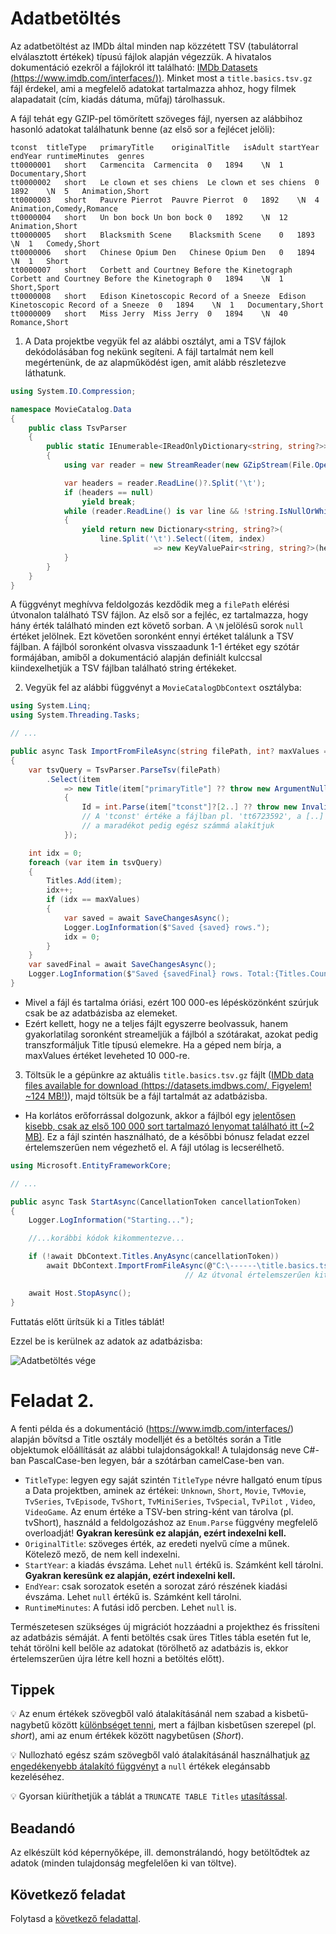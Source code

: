 # Adatbetöltés

Az adatbetöltést az IMDb által minden nap közzétett TSV (tabulátorral elválasztott értékek) típusú fájlok alapján végezzük. A hivatalos dokumentáció ezekről a fájlokról itt található: [IMDb Datasets (https://www.imdb.com/interfaces/))](https://www.imdb.com/interfaces/). Minket most a `title.basics.tsv.gz` fájl érdekel, ami a megfelelő adatokat tartalmazza ahhoz, hogy filmek alapadatait (cím, kiadás dátuma, műfaj) tárolhassuk.

A fájl tehát egy GZIP-pel tömörített szöveges fájl, nyersen az alábbihoz hasonló adatokat találhatunk benne (az első sor a fejlécet jelöli):

```
tconst	titleType	primaryTitle	originalTitle	isAdult	startYear	endYear	runtimeMinutes	genres
tt0000001	short	Carmencita	Carmencita	0	1894	\N	1	Documentary,Short
tt0000002	short	Le clown et ses chiens	Le clown et ses chiens	0	1892	\N	5	Animation,Short
tt0000003	short	Pauvre Pierrot	Pauvre Pierrot	0	1892	\N	4	Animation,Comedy,Romance
tt0000004	short	Un bon bock	Un bon bock	0	1892	\N	12	Animation,Short
tt0000005	short	Blacksmith Scene	Blacksmith Scene	0	1893	\N	1	Comedy,Short
tt0000006	short	Chinese Opium Den	Chinese Opium Den	0	1894	\N	1	Short
tt0000007	short	Corbett and Courtney Before the Kinetograph	Corbett and Courtney Before the Kinetograph	0	1894	\N	1	Short,Sport
tt0000008	short	Edison Kinetoscopic Record of a Sneeze	Edison Kinetoscopic Record of a Sneeze	0	1894	\N	1	Documentary,Short
tt0000009	short	Miss Jerry	Miss Jerry	0	1894	\N	40	Romance,Short
```

1. A Data projektbe vegyük fel az alábbi osztályt, ami a TSV fájlok dekódolásában fog nekünk segíteni. A fájl tartalmát nem kell megértenünk, de az alapműködést igen, amit alább részletezve láthatunk.

``` C#
using System.IO.Compression;

namespace MovieCatalog.Data
{
    public class TsvParser
    {
        public static IEnumerable<IReadOnlyDictionary<string, string?>> ParseTsv(string filePath)
        {
            using var reader = new StreamReader(new GZipStream(File.OpenRead(filePath), CompressionMode.Decompress));

            var headers = reader.ReadLine()?.Split('\t');
            if (headers == null)
                yield break;
            while (reader.ReadLine() is var line && !string.IsNullOrWhiteSpace(line))
            {
                yield return new Dictionary<string, string?>(
                    line.Split('\t').Select((item, index) 
                                => new KeyValuePair<string, string?>(headers[index], item != @"\N" ? item : null)));
            }
        }
    }
}
```

A függvényt meghívva feldolgozás kezdődik meg a `filePath` elérési útvonalon található TSV fájlon. Az első sor a fejléc, ez tartalmazza, hogy hány érték található minden ezt követő sorban. A `\N` jelölésű sorok `null` értéket jelölnek. Ezt követően soronként ennyi értéket találunk a TSV fájlban. A fájlból soronként olvasva visszaadunk 1-1 értéket egy szótár formájában, amiből a dokumentáció alapján definiált kulccsal kiindexelhetjük a TSV fájlban található string értékeket.

2. Vegyük fel az alábbi függvényt a `MovieCatalogDbContext` osztályba:
``` C#
using System.Linq;
using System.Threading.Tasks;

// ...

public async Task ImportFromFileAsync(string filePath, int? maxValues = 100_000)
{
    var tsvQuery = TsvParser.ParseTsv(filePath)
        .Select(item
            => new Title(item["primaryTitle"] ?? throw new ArgumentNullException("Null title"))
            {
                Id = int.Parse(item["tconst"]?[2..] ?? throw new InvalidOperationException("Null id")),
                // A 'tconst' értéke a fájlban pl. 'tt6723592', a [..] range operátorral a 'tt'-t az elejéről levágjuk,
                // a maradékot pedig egész számmá alakítjuk
            });

    int idx = 0;
    foreach (var item in tsvQuery)
    {
        Titles.Add(item);
        idx++;
        if (idx == maxValues)
        {
            var saved = await SaveChangesAsync();
            Logger.LogInformation($"Saved {saved} rows.");
            idx = 0;
        }
    }
    var savedFinal = await SaveChangesAsync();
    Logger.LogInformation($"Saved {savedFinal} rows. Total:{Titles.Count()} rows");
}

```
- Mivel a fájl és tartalma óriási, ezért 100 000-es lépésközönként szúrjuk csak be az adatbázisba az elemeket.
- Ezért kellett, hogy ne a teljes fájlt egyszerre beolvassuk, hanem gyakorlatilag soronként streameljük a fájlból a szótárakat, azokat pedig transzformáljuk Title típusú elemekre. Ha a géped nem bírja, a maxValues értéket leveheted 10 000-re.

3. Töltsük le a gépünkre az aktuális `title.basics.tsv.gz` fájlt ([IMDb data files available for download (https://datasets.imdbws.com/, Figyelem! ~124 MB!)](https://datasets.imdbws.com/)), majd töltsük be a fájl tartalmát az adatbázisba.
  - Ha korlátos erőforrással dolgozunk, akkor a fájlból egy [jelentősen kisebb, csak az első 100 000 sort tartalmazó lenyomat található itt (~2 MB)](res/title.basics.stub.tsv.gz). Ez a fájl szintén használható, de a későbbi bónusz feladat ezzel értelemszerűen nem végezhető el. A fájl utólag is lecserélhető.

``` C#
using Microsoft.EntityFrameworkCore;

// ...

public async Task StartAsync(CancellationToken cancellationToken)
{
    Logger.LogInformation("Starting...");

    //...korábbi kódok kikommentezve...

    if (!await DbContext.Titles.AnyAsync(cancellationToken))
        await DbContext.ImportFromFileAsync(@"C:\------\title.basics.tsv.gz"); 
                                       // Az útvonal értelemszerűen kitöltendő.

    await Host.StopAsync();
}
```

Futtatás előtt ürítsük ki a Titles táblát!

Ezzel be is kerülnek az adatok az adatbázisba:

![Adatbetöltés vége](images/adatbetoltes-vege.png)

# Feladat 2.

A fenti példa és a dokumentáció (https://www.imdb.com/interfaces/) alapján bővítsd a Title osztály modelljét és a betöltés során a Title objektumok előállítását az alábbi tulajdonságokkal! A tulajdonság neve C#-ban PascalCase-ben legyen, bár a szótárban camelCase-ben van.

- `TitleType`: legyen egy saját szintén `TitleType` névre hallgató enum típus a Data projektben, aminek az értékei: `Unknown`, `Short`, `Movie`, `TvMovie`, `TvSeries`, `TvEpisode`, `TvShort`, `TvMiniSeries`, `TvSpecial`, `TvPilot` , `Video`, `VideoGame`. Az enum értéke a TSV-ben string-ként van tárolva (pl. tvShort), használd a feldolgozáshoz az `Enum.Parse` függvény megfelelő overloadját! **Gyakran keresünk ez alapján, ezért indexelni kell.**
- `OriginalTitle`: szöveges érték, az eredeti nyelvű címe a műnek. Kötelező mező, de nem kell indexelni.
- `StartYear`: a kiadás évszáma. Lehet `null` értékű is. Számként kell tárolni. **Gyakran keresünk ez alapján, ezért indexelni kell.**
- `EndYear`: csak sorozatok esetén a sorozat záró részének kiadási évszáma. Lehet `null` értékű is. Számként kell tárolni.
- `RuntimeMinutes`: A futási idő percben. Lehet `null` is.

Természetesen szükséges új migrációt hozzáadni a projekthez és frissíteni az adatbázis sémáját. A fenti betöltés csak üres Titles tábla esetén fut le, tehát törölni kell belőle az adatokat (törölhető az adatbázis is, ekkor értelemszerűen újra létre kell hozni a betöltés előtt).

## Tippek

 :bulb: Az enum értékek szövegből való átalakításánál nem szabad a kisbetű-nagybetű között [különbséget tenni](https://learn.microsoft.com/en-us/dotnet/api/system.enum.parse?view=net-6.0#system-enum-parse-1(system-string-system-boolean)), mert a fájlban kisbetűsen szerepel (pl. *short*), ami az enum értékek között nagybetűsen (*Short*).
 
 :bulb: Nullozható egész szám szövegből való átalakításánál használhatjuk [az engedékenyebb átalakító függvényt](https://stackoverflow.com/a/52969952) a `null` értékek elegánsabb kezeléséhez.

 :bulb: Gyorsan kiüríthetjük a táblát a `TRUNCATE TABLE Titles` [utasítással](https://learn.microsoft.com/en-us/sql/t-sql/statements/truncate-table-transact-sql?view=sql-server-ver16).
 
## Beadandó

Az elkészült kód képernyőképe, ill. demonstrálandó, hogy betöltődtek az adatok (minden tulajdonság megfelelően ki van töltve).

## Következő feladat

Folytasd a [következő feladattal](Feladat-3.md).
